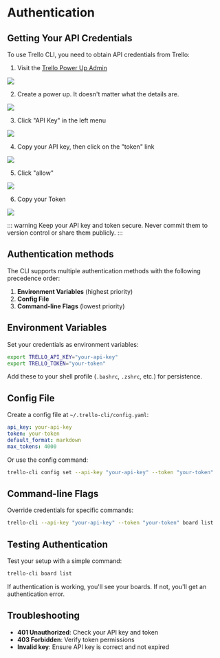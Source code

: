 # Authentication

## Getting Your API Credentials

To use Trello CLI, you need to obtain API credentials from Trello:

1. Visit the [Trello Power Up Admin](https://trello.com/power-ups/admin)

![](/authentication/1.png)

2. Create a power up. It doesn't matter what the details are. 

![](/authentication/2.png)

3. Click "API Key" in the left menu

![](/authentication/3.png)

4. Copy your API key, then click on the "token" link

![](/authentication/4.png)

5. Click "allow"

![](/authentication/5.png)

6. Copy your Token

![](/authentication/6.png)

::: warning
Keep your API key and token secure. Never commit them to version control or share them publicly.
:::

## Authentication methods

The CLI supports multiple authentication methods with the following precedence order:

1. **Environment Variables** (highest priority)
2. **Config File**
3. **Command-line Flags** (lowest priority)

## Environment Variables

Set your credentials as environment variables:

```bash
export TRELLO_API_KEY="your-api-key"
export TRELLO_TOKEN="your-token"
```

Add these to your shell profile (`.bashrc`, `.zshrc`, etc.) for persistence.

## Config File

Create a config file at `~/.trello-cli/config.yaml`:

```yaml
api_key: your-api-key
token: your-token
default_format: markdown
max_tokens: 4000
```

Or use the config command:

```bash
trello-cli config set --api-key "your-api-key" --token "your-token"
```

## Command-line Flags

Override credentials for specific commands:

```bash
trello-cli --api-key "your-api-key" --token "your-token" board list
```

## Testing Authentication

Test your setup with a simple command:

```bash
trello-cli board list
```

If authentication is working, you'll see your boards. If not, you'll get an authentication error.

## Troubleshooting

- **401 Unauthorized**: Check your API key and token
- **403 Forbidden**: Verify token permissions
- **Invalid key**: Ensure API key is correct and not expired
